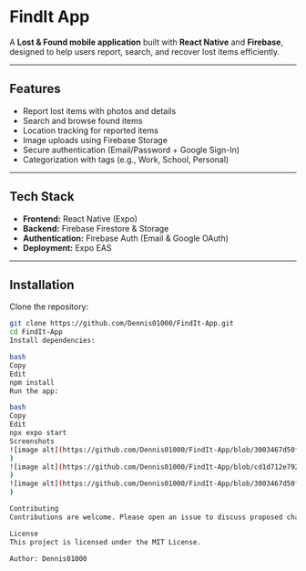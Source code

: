 # FindIt App

A **Lost & Found mobile application** built with **React Native** and **Firebase**, designed to help users report, search, and recover lost items efficiently.

---

## Features
- Report lost items with photos and details  
- Search and browse found items  
- Location tracking for reported items  
- Image uploads using Firebase Storage  
- Secure authentication (Email/Password + Google Sign-In)  
- Categorization with tags (e.g., Work, School, Personal)  

---

## Tech Stack
- **Frontend:** React Native (Expo)  
- **Backend:** Firebase Firestore & Storage  
- **Authentication:** Firebase Auth (Email & Google OAuth)  
- **Deployment:** Expo EAS  

---

## Installation

Clone the repository:
```bash
git clone https://github.com/Dennis01000/FindIt-App.git
cd FindIt-App
Install dependencies:

bash
Copy
Edit
npm install
Run the app:

bash
Copy
Edit
npx expo start
Screenshots
![image alt](https://github.com/Dennis01000/FindIt-App/blob/3003467d50f7847b12353374383a6f722c94529c/App%20Screenshot1.jpg
)
![image alt](https://github.com/Dennis01000/FindIt-App/blob/cd1d712e792d24aac06201dc2b0f45f1b772bba8/App%20Screenshot2.jpg
)
![image alt](https://github.com/Dennis01000/FindIt-App/blob/3003467d50f7847b12353374383a6f722c94529c/App%20Screenshot1.jpg
)

Contributing
Contributions are welcome. Please open an issue to discuss proposed changes before submitting a pull request.

License
This project is licensed under the MIT License.

Author: Dennis01000
